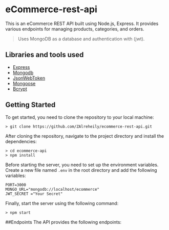 # eCommerce-rest-api

This is an eCommerce REST API built using Node.js, Express. It provides various endpoints for managing products, categories, and orders.

> Uses MongoDB as a database and authentication with (jwt).

## Libraries and tools used
- [Express](https://expressjs.com/)
- [Mongodb](https://www.mongodb.com)
- [JsonWebToken](https://github.com/auth0/node-jsonwebtoken)
- [Mongoose](https://github.com/Automattic/mongoose)
- [Bcrypt](https://github.com/kelektiv/node.bcrypt.js)


## Getting Started
To get started, you need to clone the repository to your local machine:

```
> git clone https://github.com/ZAlreheily/ecommerce-rest-api.git
```

After cloning the repository, navigate to the project directory and install the dependencies:

```
> cd ecommerce-api
> npm install
```
Before starting the server, you need to set up the environment variables. Create a new file named `.env` in the root directory and add the following variables:

```
PORT=3000
MONGO_URL="mongodb://localhost/ecommerce"
JWT_SECRET ="Your Secret"
```

Finally, start the server using the following command:
```
> npm start
```
##Endpoints
The API provides the following endpoints:

